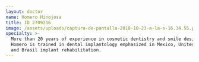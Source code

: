 ```yaml
---
layout: doctor
name: Homero Hinojosa
title: ID 2709216
image: /assets/uploads/captura-de-pantalla-2018-10-23-a-la-s-16.34.55.png
specialty: >-
  More than 20 years of experience in cosmetic dentistry and smile design.
  Homero is trained in dental implantology emphasized in Mexico, United States
  and Brasil implant rehabilitation.
---
```


